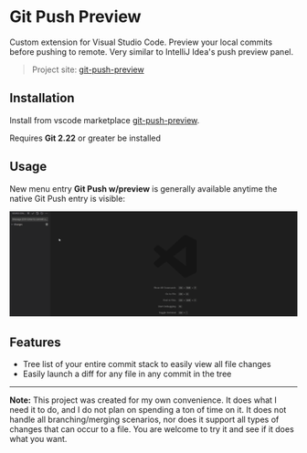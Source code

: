 # Git Push Preview

Custom extension for Visual Studio Code. Preview your local commits before pushing to remote. Very similar to IntelliJ Idea's push preview panel.

> Project site: [git-push-preview](https://github.com/dw1284/git-push-preview)

## Installation

Install from vscode marketplace [git-push-preview](https://marketplace.visualstudio.com/items?itemName=dw1284.git-push-preview).

Requires **Git 2.22** or greater be installed

## Usage

New menu entry **Git Push w/preview** is generally available anytime the native Git Push entry is visible:

![demo](assets/images/demo.gif)

## Features

- Tree list of your entire commit stack to easily view all file changes
- Easily launch a diff for any file in any commit in the tree

---

**Note:** This project was created for my own convenience. It does what I need it to do, and I do not plan on spending a ton of time on it. It does not handle all branching/merging scenarios, nor does it support all types of changes that can occur to a file. You are welcome to try it and see if it does what you want.